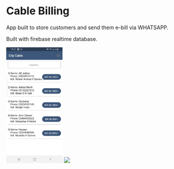 # Cable Billing
App built to store customers and send them e-bill via WHATSAPP.

Built with firebase realtime database. 

<a href="/screenshots/pic1.jpg"><img src="/screenshots/pic1.jpg" width="30%"/></a> <a href="/screenshots/pic2.jpg"><img src="/screenshots/pic2" width="30%"/></a> 